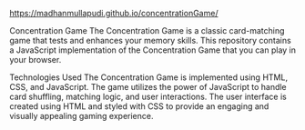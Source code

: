https://madhanmullapudi.github.io/concentrationGame/


Concentration Game
The Concentration Game is a classic card-matching game that tests and enhances your memory skills. This repository contains a JavaScript implementation of the Concentration Game that you can play in your browser.

Technologies Used
The Concentration Game is implemented using HTML, CSS, and JavaScript. The game utilizes the power of JavaScript to handle card shuffling, matching logic, and user interactions. The user interface is created using HTML and styled with CSS to provide an engaging and visually appealing gaming experience.
